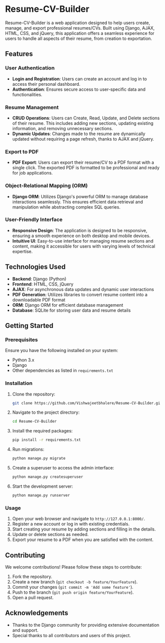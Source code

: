 # Resume-CV-Builder

Resume-CV-Builder is a web application designed to help users create, manage, and export professional resumes/CVs. Built using Django, AJAX, HTML, CSS, and jQuery, this application offers a seamless experience for users to handle all aspects of their resume, from creation to exportation. 

## Features

### User Authentication
- **Login and Registration**: Users can create an account and log in to access their personal dashboard.
- **Authentication**: Ensures secure access to user-specific data and functionalities.

### Resume Management
- **CRUD Operations**: Users can Create, Read, Update, and Delete sections of their resume. This includes adding new sections, updating existing information, and removing unnecessary sections.
- **Dynamic Updates**: Changes made to the resume are dynamically updated without requiring a page refresh, thanks to AJAX and jQuery.

### Export to PDF
- **PDF Export**: Users can export their resume/CV to a PDF format with a single click. The exported PDF is formatted to be professional and ready for job applications.

### Object-Relational Mapping (ORM)
- **Django ORM**: Utilizes Django's powerful ORM to manage database interactions seamlessly. This ensures efficient data retrieval and manipulation while abstracting complex SQL queries.

### User-Friendly Interface
- **Responsive Design**: The application is designed to be responsive, ensuring a smooth experience on both desktop and mobile devices.
- **Intuitive UI**: Easy-to-use interface for managing resume sections and content, making it accessible for users with varying levels of technical expertise.

## Technologies Used

- **Backend**: Django (Python)
- **Frontend**: HTML, CSS, jQuery
- **AJAX**: For asynchronous data updates and dynamic user interactions
- **PDF Generation**: Utilizes libraries to convert resume content into a downloadable PDF format
- **ORM**: Django ORM for efficient database management
- **Database**: SQLite for storing user data and resume details

## Getting Started

### Prerequisites

Ensure you have the following installed on your system:
- Python 3.x
- Django
- Other dependencies as listed in `requirements.txt`

### Installation

1. Clone the repository:
   ```sh
   git clone https://github.com/Vishwajeetbhalere/Resume-CV-Builder.git
   ```
2. Navigate to the project directory:
   ```sh
   cd Resume-CV-Builder
   ```
3. Install the required packages:
   ```sh
   pip install -r requirements.txt
   ```
4. Run migrations:
   ```sh
   python manage.py migrate
   ```
5. Create a superuser to access the admin interface:
   ```sh
   python manage.py createsuperuser
   ```
6. Start the development server:
   ```sh
   python manage.py runserver
   ```

### Usage

1. Open your web browser and navigate to `http://127.0.0.1:8000/`.
2. Register a new account or log in with existing credentials.
3. Start creating your resume by adding sections and filling in the details.
4. Update or delete sections as needed.
5. Export your resume to a PDF when you are satisfied with the content.

## Contributing

We welcome contributions! Please follow these steps to contribute:
1. Fork the repository.
2. Create a new branch (`git checkout -b feature/YourFeature`).
3. Commit your changes (`git commit -m 'Add some feature'`).
4. Push to the branch (`git push origin feature/YourFeature`).
5. Open a pull request.

## Acknowledgements

- Thanks to the Django community for providing extensive documentation and support.
- Special thanks to all contributors and users of this project.
